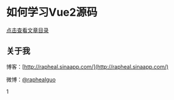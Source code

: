 # 如何学习Vue2源码

[点击查看文章目录](https://github.com/raphealguo/how-to-learn-vue2-blob)

## 关于我

博客：[http://rapheal.sinaapp.com/](http://rapheal.sinaapp.com/)

微博：[@raphealguo](http://weibo.com/p/1005051628949221)

1